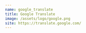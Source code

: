 ```yaml
---
name: google_translate
title: Google Translate
image: /assets/logo/google.png
site: https://translate.google.com/
---
```

